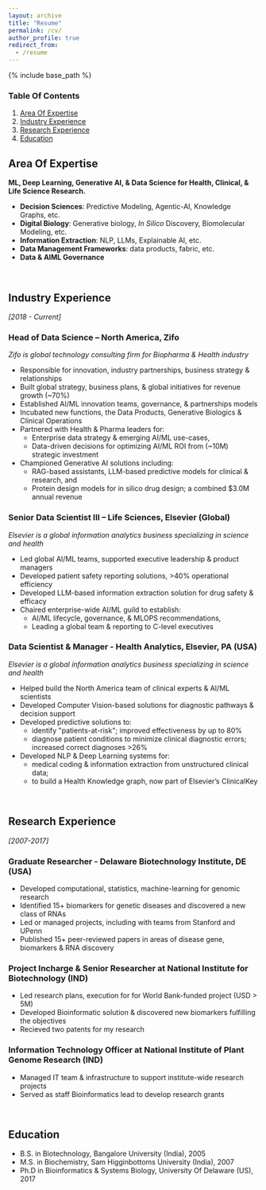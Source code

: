 ```yaml
---
layout: archive
title: "Resume"
permalink: /cv/
author_profile: true
redirect_from:
  - /resume
---
```


{% include base_path %}

### Table Of Contents
1. [Area Of Expertise](#area-of-expertise)
2. [Industry Experience](#industry-experience)
3. [Research Experience](#previous-experience)
4. [Education](#education)


## Area Of Expertise
**ML, Deep Learning, Generative AI, & Data Science for Health, Clinical, & Life Science Research.**
* **Decision Sciences**: Predictive Modeling, Agentic-AI, Knowledge Graphs, etc.
* **Digital Biology**: Generative biology, *In Silico* Discovery, Biomolecular Modeling, etc.
* **Information Extraction**: NLP, LLMs, Explainable AI, etc.
* **Data Management Frameworks**: data products, fabric, etc.
* **Data & AIML Governance** 
<br>

## Industry Experience 
*[2018 - Current]*
### Head of Data Science – North America, Zifo
*Zifo is global technology consulting firm for Biopharma & Health industry*

* Responsible for innovation, industry partnerships, business strategy & relationships
* Built global strategy, business plans, & global initiatives for revenue growth (~70%)
* Established AI/ML innovation teams, governance, & partnerships models
* Incubated new functions, the Data Products, Generative Biologics & Clinical Operations
* Partnered with Health & Pharma leaders for:
  * Enterprise data strategy & emerging AI/ML use-cases, 
  * Data-driven decisions for optimizing AI/ML ROI from (~10M) strategic investment 
* Championed Generative AI solutions including:
  * RAG-based assistants, LLM-based predictive models for clinical & research, and 
  * Protein design models for in silico drug design; a combined $3.0M annual revenue 

### Senior Data Scientist III – Life Sciences, Elsevier (Global)
*Elsevier is a global information analytics business specializing in science and health*
  * Led global AI/ML teams, supported executive leadership & product managers 
  * Developed patient safety reporting solutions, >40% operational efficiency
  * Developed LLM-based information extraction solution for drug safety & efficacy
  * Chaired enterprise-wide AI/ML guild to establish: 
    * AI/ML lifecycle, governance, & MLOPS recommendations,
    * Leading a global team & reporting to C-level executives

### Data Scientist & Manager - Health Analytics, Elsevier, PA (USA)
*Elsevier is a global information analytics business specializing in science and health*
  * Helped build the North America team of clinical experts & AI/ML scientists
  * Developed Computer Vision-based solutions for diagnostic pathways & decision support
  * Developed predictive solutions to:
    * identify "patients-at-risk"; improved effectiveness by up to 80%
    * diagnose patient conditions to minimize clinical diagnostic errors; increased correct diagnoses >26%
  * Developed NLP & Deep Learning systems for:
    * medical coding & information extraction from unstructured clinical data; 
    * to build a Health Knowledge graph, now part of Elsevier’s ClinicalKey
<br>

## Research Experience 
*[2007-2017]*
### Graduate Researcher - Delaware Biotechnology Institute, DE (USA)
* Developed computational, statistics, machine-learning for genomic research
* Identified 15+ biomarkers for genetic diseases and discovered a new class of RNAs
* Led or managed projects, including with teams from Stanford and UPenn
* Published 15+ peer-reviewed papers in areas of disease gene, biomarkers & RNA discovery

### Project Incharge & Senior Researcher at National Institute for Biotechnology (IND)
* Led research plans, execution for for World Bank-funded project (USD > 5M)
* Developed Bioinformatic solution & discovered new biomarkers fulfilling the objectives
* Recieved two patents for my research 

### Information Technology Officer at National Institute of Plant Genome Research (IND)
* Managed IT team & infrastructure to support institute-wide research projects
* Served as staff Bioinformatics lead to develop research grants 
<br>

## Education
* B.S. in Biotechnology, Bangalore University (India), 2005
* M.S. in Biochemistry, Sam Higginbottoms University (India), 2007
* Ph.D in Bioinformatics & Systems Biology, University Of Delaware (US), 2017


<!-- Publications
======
  <ul>{% for post in site.publications %}
    {% include archive-single-cv.html %}
  {% endfor %}</ul>
  
Talks
======
  <ul>{% for post in site.talks %}
    {% include archive-single-talk-cv.html %}
  {% endfor %}</ul>
  
Teaching
======
  <ul>{% for post in site.teaching %}
    {% include archive-single-cv.html %}
  {% endfor %}</ul>
  
Service and leadership
======
* Currently signed in to 43 different slack teams -->
